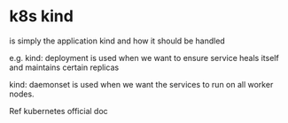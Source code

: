 # k8s kind

is simply the application kind and how it should be handled

e.g. kind: deployment is used when we want to ensure service heals itself and maintains certain replicas

kind: daemonset is used when we want the services to run on all worker nodes.

Ref
kubernetes official doc
